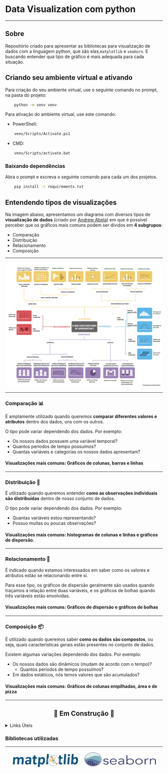 <!--refs-->
[graficos]: /readme_refs/tipos_graficos.png
<!-------->

# Data Visualization com python
---

## Sobre

Repositório criado para apresentar as bibliotecas para visualização de dados com a linguagem python, que são elas,`matplotlib` e `seaborn`.
E buscando entender qua tipo de gráfico é mais adequada para cada situação.


## Criando seu ambiente virtual e ativando

Para criação do seu ambiente virtual, use o seguinte comando no prompt, na pasta do projeto:

```bash
	python -m venv venv
```

Para ativação do ambiente virtual, use este comando:

- PowerShell:

```bash
	venv/Scripts/Activate.ps1
```

- CMD:

```bash
	venv/Scripts/activate.bat
```

### Baixando dependências

Abra o prompt e escreva o seguinte comando para cada um dos projetos.

```bash
	pip install -r requirements.txt
```

## Entendendo tipos de visualizações

Na imagem abaixo, apresentamos um diagrama com diversos tipos de **visualização de dados** (criado por [Andrew Abela](https://extremepresentation.com/wp-content/uploads/choosing-a-good-chart-09-1.pdf)) em que é possível perceber que os gráficos mais comuns podem ser dividos em **4 subgrupos**:

- Comparação
- Distribuição
- Relacionamento
- Composição
---

![graficos]

---

### Comparação 📊
É amplamente utilizado quando queremos **comparar diferentes valores e atributos** dentro dos dados, uns com os outros. 

O tipo pode variar dependendo dos dados. Por exemplo: 

- Os nossos dados possuem uma variável temporal? 
 - Quantos períodos de tempo possuímos?
- Quantas variáveis e categorias os nossos dados apresentam? 

#### Visualizações mais comuns: Gráficos de colunas, barras e linhas
---

### Distribuição 🧮
É utilizado quando queremos entender **como as observações individuais são distribuídas** dentro de nosso conjunto de dados. 

O tipo pode variar dependendo dos dados. Por exemplo: 
- Quantas variáveis estou representando? 
- Possuo muitas ou poucas observações?

#### Visualizações mais comuns: histogramas de colunas e linhas e gráficos de dispersão.
---

### Relacionamento 🔀
É indicado quando estamos interessados em saber como os valores e atributos estão se relacionando entre si.

Para esse tipo, os gráficos de dispersão geralmente são usados quando traçamos a relação entre duas variáveis, e os gráficos de bolhas quando três variáveis estão envolvidas.

#### Visualizações mais comuns: Gráficos de dispersão e gráficos de bolhas
---

### Composição 📦
É utilizado quando queremos saber **como os dados são compostos**, ou seja, quais características gerais estão presentes no conjunto de dados. 

Existem algumas variações dependendo dos dados. Por exemplo:
- Os nossos dados são dinâmicos (mudam de acordo com o tempo)? 
  - Quantos períodos de tempo possuímos?
- Em dados estáticos, nós temos valores que são acumulados?

#### Visualizações mais comuns: Gráficos de colunas empilhadas, área e de pizza
----



## <center> :construction: Em Construção :construction: 


<details>
<summary> Links Úteis </summary>

*   [Infogram | Como escolher o gráfico certo para seus dados?](https://infogram.com/pt/pagina/escolha-grafico-de-visualizacoes-certo)
*   [Biuwer | Como escolher o melhor gráfico para os seus dados? (em inglês e espanhol)](https://biuwer.com/en/blog/how-to-choose-the-right-chart-for-your-data/)
*   [Data Viz Project | Coleção de visualizações de dados (em inglês)](https://datavizproject.com/)
*   [From data to Viz | Ache o gráfico que precisa (em inglês)](https://www.data-to-viz.com/)
*   [O Catálogo de Visualização de Dados (em inglês, espanhol e outras línguas)](https://datavizcatalogue.com/index.html)
*   [DisplayR Blog | O que é Overplotting? (em inglês)](https://www.displayr.com/what-is-overplotting/)
</details>

### Bibliotecas utilizadas
---
<div align="center">
<img src="/readme_refs/matplotlib.png" alt="matplotlib" border-radius="20%" width="230">

<img src="/readme_refs/seaborn_icon.png" alt="seaborn" width="240" height="56" >
</div>

